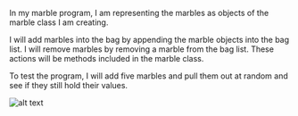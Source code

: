 In my marble program, I am representing the marbles as objects of the marble class I am creating. 

I will add marbles into the bag by appending the marble objects into the bag list. 
I will remove marbles by removing a marble from the bag list.
These actions will be methods included in the marble class. 

To test the program, I will add five marbles and pull them out at random and see if they still hold their values. 

![alt text](https://docs.google.com/viewer?url=${file:///C:/Users/fofo1/OneDrive%20-%20Linn%20Benton%20CC/LBCC/Winter%202021/CS%20260/week1/Assignment%201%20Design%20Drawings%20.pdf})

